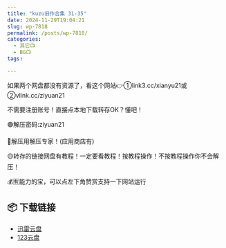 ```yaml
---
title: "kuzu旧作合集 31-35"
date: 2024-11-29T19:04:21
slug: wp-7818
permalink: /posts/wp-7818/
categories:
  - 其它📺
  - BG📺
tags:

---
```


如果两个网盘都没有资源了，看这个网站👉①link3.cc/xianyu21或②vlink.cc/ziyuan21

不需要注册账号！直接点本地下载转存OK？懂吧！

🟢解压密码:ziyuan21

🔵解压用解压专家！(应用商店有)

🟡转存的链接网盘有教程！一定要看教程！按教程操作！不按教程操作你不会解压！

💰🈶能力的宝，可以点左下角赞赏支持一下网站运行

## 📦 下载链接
- [迅雷云盘](https://blziyuan21.com/pay-download/7818?key=2d27fac31d&down_id=0)
- [123云盘](https://blziyuan21.com/pay-download/7818?key=2d27fac31d&down_id=1)

